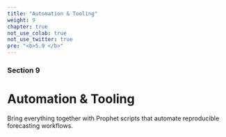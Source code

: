 ```yaml
---
title: "Automation & Tooling"
weight: 9
chapter: true
not_use_colab: true
not_use_twitter: true
pre: "<b>5.9 </b>"
---
```


### Section 9
# Automation & Tooling

Bring everything together with Prophet scripts that automate reproducible forecasting workflows.
